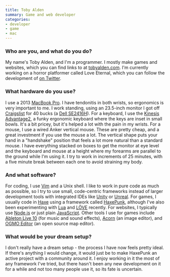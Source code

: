 ```yaml
---
title: Toby Alden
summary: Game and web developer 
categories:
- developer
- game
- mac
---
```


### Who are you, and what do you do?

My name's Toby Alden, and I'm a programmer. I mostly make games and websites, which you can find links to at [tobyalden.com](https://tobyalden.com/ "Toby's website."). I'm currently working on a horror platformer called Love Eternal, which you can follow the development of [on Twitter](https://twitter.com/LoveEternalGame "The Love Eternal Twitter account.").

### What hardware do you use?

I use a 2013 [MacBook Pro][macbook-pro]. I have tendonitis in both wrists, so ergonomics is very important to me. I work standing, using an 23.5-inch monitor I got off [Craigslist][] for 40 bucks (a [Dell SE2416H][se2416h]). For a keyboard, I use the [Kinesis Advantage2][advantage2], a funky ergonomic keyboard where the keys are inset in small bowls. It's a bit pricey, but it's helped a lot with the pain in my wrists. For a mouse, I use a wired Anker vertical mouse. These are pretty cheap, and a great investment if you use the mouse a lot. The vertical shape puts your hand in a "handshake" position that feels a lot more natural than a standard mouse. I have everything stacked on boxes to get the monitor at eye level and the keyboard and mouse at a height where my forearms are parallel to the ground while I'm using it. I try to work in increments of 25 minutes, with a five minute break between each one to avoid straining my body.

### And what software?

For coding, I use [Vim][] and a Unix shell. I like to work in pure code as much as possible, so I try to use small, code-centric frameworks instead of larger development tools with integrated IDEs like [Unity][] or [Unreal][unreal-engine]. For games, I usually code in [Haxe][] using a framework called [HaxePunk][], although I've also been experimenting with [Lua][] and [LÖVE][love] recently. For websites, I typically use [Node.js][] or just plain [JavaScript][]. Other tools I use for games include [Ableton Live 10][live] (for music and sound effects), [Acorn][] (an image editor), and [OGMO Editor][ogmo-editor] (an open source map editor).

### What would be your dream setup?

I don't really have a dream setup - the process I have now feels pretty ideal. If there's anything I would change, it would just be to make HaxePunk an active project with a community around it. I enjoy working in it the most of any framework I've tried, but there hasn't been any new development on it for a while and not too many people use it, so its fate is uncertain.

[acorn]: https://flyingmeat.com/acorn/ "An image editor for the Mac."
[advantage2]: https://kinesis-ergo.com/shop/advantage2/ "A fancy ergonomic keyboard."
[craigslist]: https://www.craigslist.org/ "A classifieds service."
[haxe]: https://haxe.org/ "A cross-platform toolkit and language."
[haxepunk]: http://haxepunk.com/ "A cross-platform game development framework."
[javascript]: https://en.wikipedia.org/wiki/JavaScript "An interpreted scripting language."
[live]: https://www.ableton.com/en/live/ "Musical creation software."
[love]: https://love2d.org/ "A 2D games framework."
[lua]: http://www.lua.org/ "An interpreted scripting language."
[macbook-pro]: https://www.apple.com/macbook-pro/ "A laptop."
[node.js]: https://nodejs.org/en/ "A Javascript application platform."
[ogmo-editor]: https://ogmo-editor-3.github.io "A level editor for game developers."
[se2416h]: https://www.dell.com/en-us/shop/dell-24-monitor-se2416h/apd/210-afvh/monitors-monitor-accessories "A 24 inch LCD monitor."
[unity]: https://unity3d.com/unity/ "A cross-platform game development tool."
[unreal-engine]: https://www.unrealengine.com/what-is-unreal-engine-4 "A 3D game engine."
[vim]: https://www.vim.org/ "A command-line text editor."
